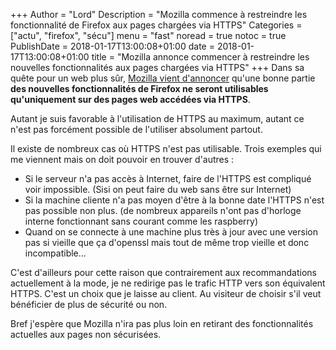 +++
Author = "Lord"
Description = "Mozilla commence à restreindre les fonctionnalité de Firefox aux pages chargées via HTTPS"
Categories = ["actu", "firefox", "sécu"]
menu = "fast"
noread = true
notoc = true
PublishDate = 2018-01-17T13:00:08+01:00
date = 2018-01-17T13:00:08+01:00
title = "Mozilla annonce commencer à restreindre les nouvelles fonctionnalités aux pages chargées via HTTPS"
+++
Dans sa quête pour un web plus sûr, [Mozilla vient d'annoncer](https://blog.mozilla.org/security/2018/01/15/secure-contexts-everywhere/) qu'une bonne partie **des nouvelles fonctionnalités de Firefox ne seront utilisables qu'uniquement sur des pages web accédées via HTTPS**.

Autant je suis favorable à l'utilisation de HTTPS au maximum, autant ce n'est pas forcément possible de l'utiliser absolument partout. 

Il existe de nombreux cas où HTTPS n'est pas utilisable. Trois exemples qui me viennent mais on doit pouvoir en trouver d'autres :

  - Si le serveur n'a pas accès à Internet, faire de l'HTTPS est compliqué voir impossible. (Sisi on peut faire du web sans être sur Internet)
  - Si la machine cliente n'a pas moyen d'être à la bonne date l'HTTPS n'est pas possible non plus. (de nombreux appareils n'ont pas d'horloge interne fonctionnant sans courant comme les raspberry)
  - Quand on se connecte à une machine plus très à jour avec une version pas si vieille que ça d'openssl mais tout de même trop vieille et donc incompatible…

C'est d'ailleurs pour cette raison que contrairement aux recommandations actuellement à la mode, je ne redirige pas le trafic HTTP vers son équivalent HTTPS. C'est un choix que je laisse au client. Au visiteur de choisir s'il veut bénéficier de plus de sécurité ou non.

Bref j'espère que Mozilla n'ira pas plus loin en retirant des fonctionnalités actuelles aux pages non sécurisées.


